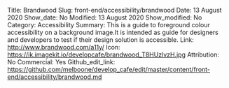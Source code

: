 Title: Brandwood
Slug: front-end/accessibility/brandwood
Date: 13 August 2020
Show_date: No
Modified: 13 August 2020
Show_modified: No
Category: Accessibility
Summary: This is a guide to foreground colour accessibility on a background image.It is intended as guide for designers and developers to test if their design solution is accessible.
Link: http://www.brandwood.com/a11y/
Icon: https://ik.imagekit.io/developcafe/brandwood_T8HUzlvzH.jpg
Attribution: No
Commercial: Yes
Github_edit_link: https://github.com/melboone/develop_cafe/edit/master/content/front-end/accessibility/brandwood.md
